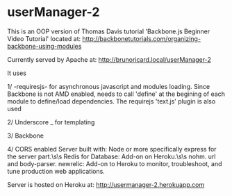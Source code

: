userManager-2
=============

This is an OOP version of Thomas Davis tutorial 'Backbone.js Beginner Video Tutorial' located at:
http://backbonetutorials.com/organizing-backbone-using-modules

Currently served by Apache at:
http://brunoricard.local/userManager-2

It uses

1/ -requiresjs- for asynchronous javascript and modules loading.
Since Backbone is not AMD enabled, needs to call 'define' at the begining of each module to define/load dependencies.
The requirejs 'text.js' plugin is also used

2/ Underscore _ for templating

3/ Backbone

4/ CORS enabled Server built with:
Node or more specifically express for the server part.\s\s
Redis for Database: Add-on on Heroku.\s\s
nohm.
url and body-parser.
newrelic: Add-on to Heroku to monitor, troubleshoot, and tune production web applications.

Server is hosted on Heroku at: http://usermanager-2.herokuapp.com
